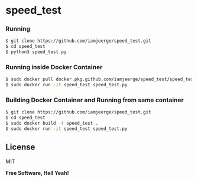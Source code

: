 # speed_test


### Running

```sh
$ git clone https://github.com/iamjeerge/speed_test.git
$ cd speed_test
$ python3 speed_test.py
```

### Running inside Docker Container

```sh
$ sudo docker pull docker.pkg.github.com/iamjeerge/speed_test/speed_test:1.0.0
$ sudo docker run -it speed_test speed_test.py
```


### Building Docker Container and Running from same container 

```sh
$ git clone https://github.com/iamjeerge/speed_test.git
$ cd speed_test
$ sudo docker build -t speed_test .
$ sudo docker run -it speed_test speed_test.py
```
 
License
----

MIT


**Free Software, Hell Yeah!**
